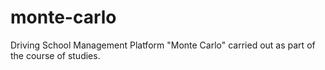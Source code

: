 # monte-carlo
Driving School Management Platform "Monte Carlo" carried out as part of the course of studies.
